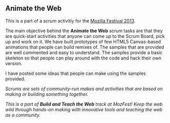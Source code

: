 ## Animate the Web
This is a part of a *scrum* activitiy for the [Mozilla Festival 2013][mozfest].

The main objective behind the __Animate the Web__ scrum tasks are that they are quick-start activities that anyone can come up to the Scrum Board, pick up and work on it. We have built prototypes of few HTML5 Canvas-based animations that people can build remixes of. The samples that are provided are well commented and easy to understand. The samples provide a basic skeleton so that people can play around with the code and hack their own version.

I have posted some ideas that people can make using the samples provided.

*Scrums are sets of community-run makes and activities that are based on making or building something together.*

_This is a part of __Build and Teach the Web__ track at MozFest! Keep the web wild through hands-on making with innovative tools and teaching the web as a community._


[mozfest]: http://mozillafestival.org/